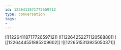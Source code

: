 ```yaml
---
id: 1226411871772659712
type: conversation
tags:
- 
---
```

![[1226411871772659712]]
![[1226425227112058880]]
![[1226444551885209602]]
![[1226515313925050371]]

